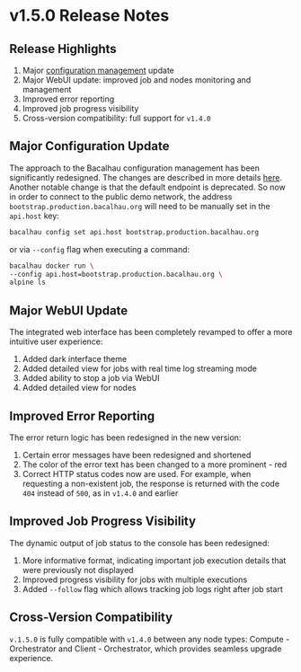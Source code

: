 # v1.5.0 Release Notes

## Release Highlights

1. Major [configuration management](../../guides/updated-configuration-management.md) update
2. Major WebUI update: improved job and nodes monitoring and management
3. Improved error reporting
4. Improved job progress visibility
5. Cross-version compatibility: full support for `v1.4.0`

## Major Configuration Update

The approach to the Bacalhau configuration management has been significantly redesigned. The changes are described in more details [here](../../guides/updated-configuration-management.md). Another notable change is that the default endpoint is deprecated. So now in order to connect to the public demo network, the address `bootstrap.production.bacalhau.org` will need to be manually set in the `api.host` key:

```bash
bacalhau config set api.host bootstrap.production.bacalhau.org
```

or via `--config` flag when executing a command:

```bash
bacalhau docker run \
--config api.host=bootstrap.production.bacalhau.org \
alpine ls
```

## Major WebUI Update

The integrated web interface has been completely revamped to offer a more intuitive user experience:

1. Added dark interface theme
2. Added detailed view for jobs with real time log streaming mode
3. Added ability to stop a job via WebUI
4. Added detailed view for nodes

## Improved Error Reporting

The error return logic has been redesigned in the new version:

1. Certain error messages have been redesigned and shortened
2. The color of the error text has been changed to a more prominent - red
3. Correct HTTP status codes now are used. For example, when requesting a non-existent job, the response is returned with the code `404` instead of `500`, as in `v1.4.0` and earlier

## Improved Job Progress Visibility

The dynamic output of job status to the console has been redesigned:

1. More informative format, indicating important job execution details that were previously not displayed
2. Improved progress visibility for jobs with multiple executions
3. Added `--follow` flag which allows tracking job logs right after job start

## Cross-Version Compatibility

`v.1.5.0` is fully compatible with `v1.4.0` between any node types: Compute - Orchestrator and Client - Orchestrator, which provides seamless upgrade experience.
